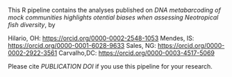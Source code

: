 This R pipeline contains the analyses published on *DNA metabarcoding of mock communities highlights
otential biases when assessing Neotropical fish diversity*, by 

Hilario, OH: https://orcid.org/0000-0002-2548-1053
Mendes, IS: https://orcid.org/0000-0001-6028-9633
Sales, NG: https://orcid.org/0000-0002-2922-3561
Carvalho,DC: https://orcid.org/0000-0003-4517-5069

Please cite _PUBLICATION DOI_ if you use this pipeline for your research.

